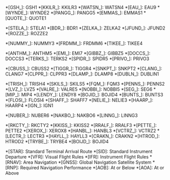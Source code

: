 
*[GSH_]: GSH1
*[KKILR_]: KKILR3
*[WATSN_]: WATSN4
*[EAU_]: EAU9
*[WYNDE_]: WYNDE2
*[PANGG_]: PANGG5
*[EMMAS_]: EMMAS1
*[QUOTE_]: QUOTE1

*[STELA_]: STELA1
*[BDR_]: BDR1
*[ZELKA_]: ZELKA2
*[JFUND_]: JFUND2
*[ROZZE_]: ROZZE2


*[NUMMY_]: NUMMY3
*[FRDMM_]: FRDMM6
*[TIKEE_]: TIKEE4

*[ANTHM_]: ANTHM5
*[EMI_]: EMI7
*[GIBBZ_]: GIBBZ5
*[DOCCS_]: DOCCS3
*[TERKS_]: TERKS2
*[SPIDR_]: SPIDR5
*[PRIVO_]: PRIVO3

*[CBUSS_]: CBUSS2
*[TIGGR_]: TIGGR4
*[SNKPT_]: SNKPT2
*[CLANG_]: CLANG7
*[CLPPR_]: CLPPR3
*[DLAMP_]: DLAMP8
*[DUBLN_]: DUBLIN1


*[TRISH_]: TRISH4
*[SKILS_]: SKILS5
*[FQM_]: FQM3
*[PENNS_]: PENNS2
*[LVZ_]: LVZ5
*[VALRE_]: VALRE5
*[NOBBI_]: NOBBI5
*[SEG_]: SEG6
*[MIP_]: MIP4
*[LENDY_]: LENDY8
*[BOJID_]: BOJID4
*[BUNTS_]: BUNTS3
*[FLOSI_]: FLOSI4
*[SHAFF_]: SHAFF7
*[NELIE_]: NELIE3
*[HAARP_]: HAARP4
*[IGN_]: IGN1


*[NUBER_]: NUBER6
*[NAKBO_]: NAKBO6
*[LINNG_]: LINNG3



*[RKCTY_]: RKCTY2
*[KKISS_]: KKISS2
*[RRALF_]: RRALF3
*[PETTE_]: PETTE2
*[XEROX_]: XEROX8
*[HANBL_]: HANBL3
*[VCTRZ_]: VCTRZ2
*[LECTR_]: LECTR3
*[HAYLL_]: HAYLL3
*[CRAKN_]: CRAKN2
*[HTROD_]: HTROD2
*[TRYBE_]: TRYBE4
*[BOIJD_]: BOJID4



*[STAR]: Standard Terminal Arrival Route 
*[SID]: Standard Instrument Departure 
*[VFR]: Visual Flight Rules 
*[IFR]: Instrument Flight Rules 
*[RNAV]: Area Navigation 
*[GNSS]: Global Navigation Satellite System 
*[RNP]: Required Navigation Performance
*[AOB]: At or Below
*[AOA]: At or Above
